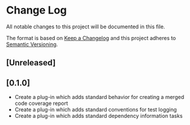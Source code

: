 # Change Log
All notable changes to this project will be documented in this file.

The format is based on [Keep a Changelog](http://keepachangelog.com/)
and this project adheres to [Semantic Versioning](http://semver.org/).

## [Unreleased]

## [0.1.0]
- Create a plug-in which adds standard behavior for creating a merged code coverage report
- Create a plug-in which adds standard conventions for test logging
- Create a plug-in which adds standard dependency information tasks
